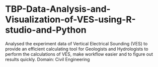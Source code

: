 # TBP-Data-Analysis-and-Visualization-of-VES-using-R-studio-and-Python
Analysed the experiment data of Vertical Electrical Sounding (VES) to provide an efficient calculating tool for Geologists and Hydrologists to perform the calculations of VES, make workflow easier and to figure out results quickly. Domain: Civil Engineering
